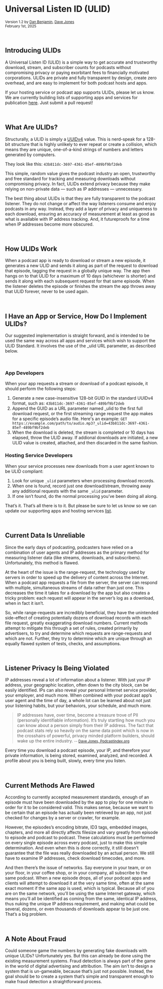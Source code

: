 # Universal Listen ID (ULID)

<small>Version 1.2 by [Dan Benjamin](https://danbenjamin.com), [Dave Jones](https://github.com/daveajones)</small><br>
<small>February 1st, 2025</small>

<br>

## Introducing ULIDs
A Universal Listen ID (ULID) is a simple way to get accurate and trustworthy download, stream, and subscriber counts for podcasts without compromising privacy or paying exorbitant fees to financially motivated corporations. ULIDs are private and fully transparent by design, create zero overhead, and are easy to implement for both podcast hosts and apps.

If your hosting service or podcast app supports ULIDs, please let us know. We are currently building lists of supporting apps and services for publication [here](supporting_platforms.md).  Just submit a pull request!

<br>

## What Are ULIDs?
Structurally, a ULID is simply a [UUIDv4](https://www.uuidtools.com/generate/v4) value. This is nerd-speak for a 128-bit structure that is highly unlikely to ever repeat or create a collision, which means they are unique, one-of-a-kind strings of numbers and letters generated by computers.

They look like this:  `43b811dc-3697-4361-85ef-489bf9bf2deb`

This simple, random value gives the podcast industry an open, trustworthy and free standard for tracking and measuring downloads without compromising privacy. In fact, ULIDs extend privacy because they make relying on non-private data — such as IP addresses — unnecessary.

The best thing about ULIDs is that they are fully transparent to the podcast listener. They do not change or affect the way listeners consume and enjoy podcasts in any way. Instead, they add a layer of privacy and uniqueness to each download, ensuring an accuracy of measurement at least as good as what is available with IP address tracking.  And, it futureproofs for a time when IP addresses become more obscured.

<br>

## How ULIDs Work
When a podcast app is ready to download or stream a new episode, it generates a new ULID and sends it along as part of the request to download that episode, tagging the request in a globally unique way. The app then hangs on to that ULID for a maximum of 10 days (whichever is shorter) and sends it along with each subsequent request for that same episode.  When the listener deletes the episode or finishes the stream the app throws away that ULID forever, never to be used again.

<br>

## I Have an App or Service, How Do I Implement ULIDs?
Our suggested implementation is straight forward, and is intended to be used the same way across all apps and services which wish to support the ULID Standard. It involves the use of the _ulid URL parameter, as described below.

<br>

### App Developers
When your app requests a stream or download of a podcast episode, it should perform the following steps:

1. Generate a new case-insensitive 128-bit GUID in the standard UUIDv4 format, such as: `43b811dc-3697-4361-85ef-489bf9bf2deb`
2. Append the GUID as a URL parameter named _ulid to the first full download request, or the first streaming range request the app makes for a specific episode’s audio file. Here's an example:
   `GET https://example.com/path/to/audio.mp3?_ulid=43b811dc-3697-4361-85ef-489bf9bf2deb`
3. When the download is deleted, the stream is completed or 10 days has elapsed, throw the ULID away. If addional downloads are initiated, a new ULID value is created, attached, and then discarded in the same fashion.

### Hosting Service Developers
When your service processes new downloads from a user agent known to be ULID compliant:

1. Look for unique `_ulid` parameters when processing download records.
2. When one is found, record just one download/stream, throwing away any additional requests with the same `_ulid` parameter.
3. If one isn’t found, do the normal processing you’ve been doing all along.

That’s it. That’s all there is to it. But please be sure to let us know so we can update our supporting apps and hosting services [list](supporting_platforms.md).

<br>

## Current Data Is Unreliable
Since the early days of podcasting, podcasters have relied on a combination of user agents and IP addresses as the primary method for measuring listener data (like streams, downloads, and subscribers). Unfortunately, this method is flawed.

At the heart of the issue is the range-request, the technology used by servers in order to speed up the delivery of content across the Internet. When a podcast app requests a file from the server, the server can respond with multiple, simultaneous streams of data rather than just one. This decreases the time it takes for a download by the app but also creates a tricky problem: each request will appear in the server’s log as a download, when in fact it isn’t.

So, while range-requests are incredibly beneficial, they have the unintended side-effect of creating potentially dozens of download records with each file request, greatly exaggerating download numbers. Current methods attempt to mitigate this through a set of rules, created primarily by advertisers, to try and determine which requests are range-requests and which are not. Further, they try to determine which are unique through an equally flawed system of tests, checks, and assumptions.

<br>

## Listener Privacy Is Being Violated
IP addresses reveal a lot of information about a listener. With just your IP address, your geographic location, often down to the city block, can be easily identified. IPs can also reveal your personal Internet service provider, your employer, and much more. When combined with your podcast app’s user agent and the time of day, a whole lot can be learned about not just your listening habits, but your behaviors, your schedule, and much more.

> IP addresses have, over time, become a treasure trove of PII (personally identifiable information). It’s truly startling how much you can know about
> a person simply from their IP address. The fact that podcast stats rely so heavily on the same data point which is now in the crosshairs of powerful,
> privacy minded platform builders, should wake up the entire industry.
> <small>-- [Dave Jones, Podcastindex.org](https://blog.podcastindex.org/html/TimeToHangUptheEgosa-kFtkXVfBmdDVR1w34w3Q1x01WKSn9W.html)</small>
  
Every time you download a podcast episode, your IP, and therefore your private information, is being stored, examined, analyzed, and recorded. A profile about you is being built, slowly, every time you listen.

<br>

## Current Methods Are Flawed
According to currently accepted measurement standards, enough of an episode must have been downloaded by the app to play for one minute in order for it to be considered valid. This makes sense, because we want to be certain that an episode has actually been retrieved by an app, not just checked for changes by a server or crawler, for example.

However, the episodes’s encoding bitrate, ID3 tags, embedded images, chapters, and more all directly affects filesize and vary greatly from episode to episode and podcast to podcast. These calculations must be performed on every single episode across every podcast, just to make this simple determination. And even when this is done correctly, it still doesn’t guarantee that the file was really downloaded by an actual person. We still have to examine IP addresses, check download timecodes, and more.

And then there’s the issue of networks. Say everyone in your team, or on your floor, in your coffee shop, or in your company, all subscribe to the same podcast. When a new episode drops, all of your podcast apps and clients will attempt to download it at the very same time, often at the same exact moment if the same app is used, which is typical. Because all of you are on the same network, you’ll be using the same Internet gateway, which means you’ll all be identified as coming from the same, identical IP address, thus nuking the unique IP address requirement, and making what could be several, dozens, or even thousands of downloads appear to be just one. That’s a big problem.

<br>

## A Note About Fraud
Could someone game the numbers by generating fake downloads with unique ULIDs? Unfortunately yes. But this can already be done using the existing measurement systems. Fraud detection is always part of the game in the world of digital advertising and attribution. The aim isn’t to design a system that is un-gameable, because that’s just not possible. Instead, the goal should be to create a system that’s simple and transparent enough to make fraud detection a straightforward process.
